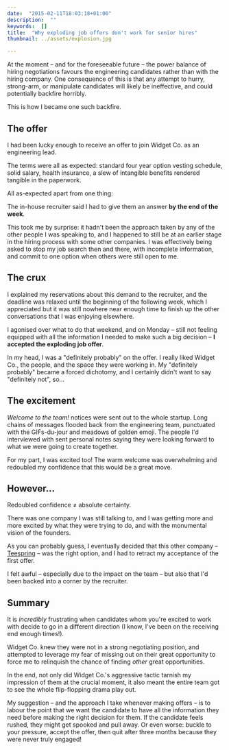 ```yaml
---
date:  "2015-02-11T18:03:18+01:00"
description:  ""
keywords:  []
title:  "Why exploding job offers don't work for senior hires"
thumbnail: ../assets/explosion.jpg

---
```


At the moment – and for the foreseeable future – the power balance of hiring
negotiations favours the engineering candidates rather than with the hiring
company. One consequence of this is that any attempt to hurry, strong-arm, or
manipulate candidates will likely be ineffective, and could potentially
backfire horribly.

This is how I became one such backfire.

<!-- excerpt -->

## The offer

I had been lucky enough to receive an offer to join Widget Co. as an
engineering lead.

The terms were all as expected: standard four year option vesting schedule,
solid salary, health insurance, a slew of intangible benefits rendered tangible
in the paperwork.

All as-expected apart from one thing:

The in-house recruiter said I had to give them an answer **by the end of the
week**.

This took me by surprise: it hadn't been the approach taken by any of the other
people I was speaking to, and I happened to still be at an earlier stage in the
hiring process with some other companies. I was effectively being asked to stop
my job search then and there, with incomplete information, and commit to one
option when others were still open to me.

## The crux

I explained my reservations about this demand to the recruiter, and the
deadline was relaxed until the beginning of the following week, which I
appreciated but it was still nowhere near enough time to finish up the other
conversations that I was enjoying elsewhere.

I agonised over what to do that weekend, and on Monday – still not feeling
equipped with all the information I needed to make such a big decision – **I
accepted the exploding job offer**.

In my head, I was a "definitely probably" on the offer. I really liked Widget
Co., the people, and the space they were working in. My "definitely probably"
became a forced dichotomy, and I certainly didn't want to say "definitely not",
so…

## The excitement

_Welcome to the team!_ notices were sent out to the whole startup. Long chains
of messages flooded back from the engineering team, punctuated with the
GIFs-du-jour and meadows of golden emoji. The people I'd interviewed with sent
personal notes saying they were looking forward to what we were going to create
together.

For my part, I was excited too! The warm welcome was overwhelming and redoubled
my confidence that this would be a great move.

## However…

Redoubled confidence &ne; absolute certainty.

There was one company I was still talking to, and I was getting more and more
excited by what they were trying to do, and with the monumental vision of the
founders.

As you can probably guess, I eventually decided that this other company –
[Teespring](https://teespring.com) – was the right option, and I had to
retract my acceptance of the first offer.

I felt awful – especially due to the impact on the team – but also that I'd
been backed into a corner by the recruiter.

## Summary

It is _incredibly_ frustrating when candidates whom you're excited to work with
decide to go in a different direction (I know, I've been on the receiving end
enough times!).

Widget Co. knew they were not in a strong negotiating position, and attempted
to leverage my fear of missing out on their great opportunity to force me to
relinquish the chance of finding _other_ great opportunities.

In the end, not only did Widget Co.'s aggressive tactic tarnish my impression
of them at the crucial moment, it also meant the entire team got to see the
whole flip-flopping drama play out.

My suggestion – and the approach I take whenever making offers – is to labour
the point that we want the candidate to have all the information they need
before making the right decision for them. If the candidate feels rushed, they
might get spooked and pull away. Or even worse: buckle to your pressure, accept
the offer, then quit after three months because they were never truly engaged!
